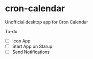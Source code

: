 # cron-calendar
Unofficial desktop app for Cron Calendar

To-do

- [ ] Icon App
- [ ] Start App on Starup
- [ ] Send Notifications
